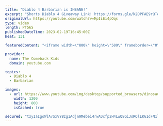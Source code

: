 ```yaml
---
title: "Diablo 4 Barbarian is INSANE!"
excerpt: "Shorts Diablo 4 Giveaway Link! https://forms.gle/k2DPFAE9rQTo1Yzt7."
originalUrl: https://youtube.com/watch?v=MpIiEi4pOqs
type: video
length: PT56S
publishedDateTime: 2023-02-19T16:45:00Z
heat: 131

featuredContent: "<iframe width=\"800\" height=\"500\" frameborder=\"0\" src=\"https://www.youtube.com/embed/MpIiEi4pOqs\" allow=\"accelerometer; autoplay; encrypted-media; gyroscope; picture-in-picture\" allowfullscreen></iframe>"

provider:
  name: The Comeback Kids
  domain: youtube.com

topics:
  - Diablo 4
  - Barbarian

images:
  - url: https://www.youtube.com/img/desktop/supported_browsers/dinosaur.png
    width: 1200
    height: 800
    isCached: true

secured: "tzyIaIgoWlA7SxVY8zg1Adjn9Mebei4rwADcfp2H4LwQ8GiJsROlLKG1dFN1lBKxP5XBxXDceqhDqXmurvTbHkR7r9GcJvCoXKWTolPMCqAxleiEGtvGuqgykeC7NZavhdt0Y3Mq2uB5dFVVTktK0zJSYc4trV84tx2800q6J4QUKF6GOveees2yfwfTtnWrqQXuPSohU2GzF4co7PFWNJhamk6E2uHnNV/57APcHtTydHzJa9XVZYwZkEnRHuGMRl66GzelreFkqRsAt65dHDgvoaVuTUYN7DcWocgFHhfTDDuCu78Rczdh8i4lkKSoN7ebCSrTyqvhmZIjQCOOZA6nXEWzxo8n/UZe93fMvhSfbKL2ZgUSSU1syPbmOfPInUH9PdIGMizi18XKi+SBlvljBjrumTCjkwCpnwFr7Fw=;RHUN6ys+toi4DjoWSulm5Q=="
---
```


